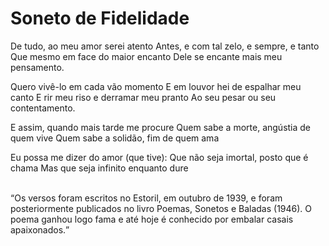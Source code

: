 <h1>Soneto de Fidelidade</h1>
<p>De tudo, ao meu amor serei atento
Antes, e com tal zelo, e sempre, e tanto
Que mesmo em face do maior encanto
Dele se encante mais meu pensamento.</p>
<p>Quero vivê-lo em cada vão momento
E em louvor hei de espalhar meu canto
E rir meu riso e derramar meu pranto
Ao seu pesar ou seu contentamento.</p>
<p>E assim, quando mais tarde me procure
Quem sabe a morte, angústia de quem vive
Quem sabe a solidão, fim de quem ama</p>
<p>Eu possa me dizer do amor (que tive):
Que não seja imortal, posto que é chama
Mas que seja infinito enquanto dure</p>

<br>
<q>Os versos foram escritos no Estoril, em outubro de 1939, e foram posteriormente publicados no livro Poemas, Sonetos e Baladas (1946). O poema ganhou logo fama e até hoje é conhecido por embalar casais apaixonados.</q>
